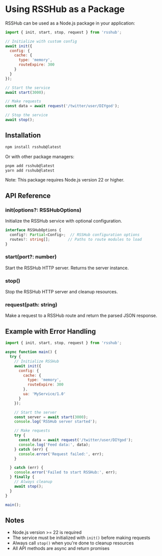 # Using RSSHub as a Package

RSSHub can be used as a Node.js package in your application:

```javascript
import { init, start, stop, request } from 'rsshub';

// Initialize with custom config
await init({
  config: {
    cache: {
      type: 'memory',
      routeExpire: 300
    }
  }
});

// Start the service
await start(3000);

// Make requests
const data = await request('/twitter/user/DIYgod');

// Stop the service
await stop();
```

## Installation

```bash
npm install rsshub@latest
```

Or with other package managers:
```bash
pnpm add rsshub@latest
yarn add rsshub@latest
```

Note: This package requires Node.js version 22 or higher.

## API Reference

### init(options?: RSSHubOptions)
Initialize the RSSHub service with optional configuration.

```typescript
interface RSSHubOptions {
  config?: Partial<Config>;  // RSSHub configuration options
  routes?: string[];        // Paths to route modules to load
}
```

### start(port?: number)
Start the RSSHub HTTP server. Returns the server instance.

### stop()
Stop the RSSHub HTTP server and cleanup resources.

### request(path: string)
Make a request to a RSSHub route and return the parsed JSON response.

## Example with Error Handling

```javascript
import { init, start, stop, request } from 'rsshub';

async function main() {
  try {
    // Initialize RSSHub
    await init({
      config: {
        cache: {
          type: 'memory',
          routeExpire: 300
        },
        ua: 'MyService/1.0'
      }
    });

    // Start the server
    const server = await start(3000);
    console.log('RSSHub server started');

    // Make requests
    try {
      const data = await request('/twitter/user/DIYgod');
      console.log('Feed data:', data);
    } catch (err) {
      console.error('Request failed:', err);
    }

  } catch (err) {
    console.error('Failed to start RSSHub:', err);
  } finally {
    // Always cleanup
    await stop();
  }
}

main();
```

## Notes
- Node.js version >= 22 is required
- The service must be initialized with `init()` before making requests
- Always call `stop()` when you're done to cleanup resources
- All API methods are async and return promises
